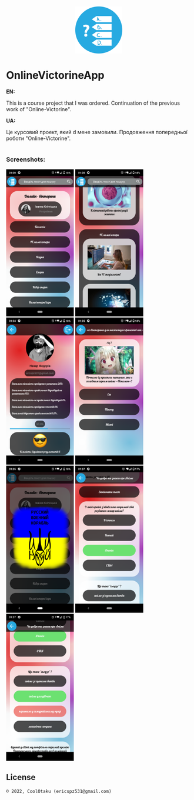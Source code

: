 <p align="center"><img width="128" height="128" src="app/src/main/res/drawable/logo.png" /></p>

# <h1>OnlineVictorineApp</h1>

<b>EN:</b>

This is a course project that I was ordered. Continuation of the previous work of "Online-Victorine".

<b>UA:</b>

Це курсовий проект, який d мене замовили. Продовження попередньої роботи "Online-Victorine".

#

### Screenshots:
<p>
  <img src="screens/Screenshot_20220406-010001.png" height="400px"/>
  <img src="screens/Screenshot_20220406-010017.png" height="400px"/>
  <img src="screens/Screenshot_20220406-010443.png" height="400px"/>
  <img src="screens/Screenshot_20220406-010508.png" height="400px"/>
  <img src="screens/Screenshot_20220406-010541.png" height="400px"/>
  <img src="screens/Screenshot_20220406-013721.png" height="400px"/>
  <img src="screens/Screenshot_20220406-013736.png" height="400px"/>
</p>

## License

```
© 2022, CoolOtaku (ericspz531@gmail.com)
```
